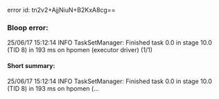 error id: tn2v2+AjjNiuN+B2KxA8cg==
### Bloop error:

25/06/17 15:12:14 INFO TaskSetManager: Finished task 0.0 in stage 10.0 (TID 8) in 193 ms on hpomen (executor driver) (1/1)
#### Short summary: 

25/06/17 15:12:14 INFO TaskSetManager: Finished task 0.0 in stage 10.0 (TID 8) in 193 ms on hpomen (...